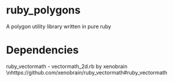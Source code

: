 # ruby_polygons
A polygon utility library written in pure ruby

# Dependencies
ruby_vectormath - vectormath_2d.rb by xenobrain
\nhttps://github.com/xenobrain/ruby_vectormath#ruby_vectormath
